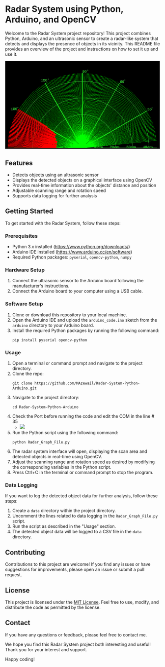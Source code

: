 # Radar System using Python, Arduino, and OpenCV

Welcome to the Radar System project repository! This project combines Python, Arduino, and an ultrasonic sensor to create a radar-like system that detects and displays the presence of objects in its vicinity. This README file provides an overview of the project and instructions on how to set it up and use it.

![](https://github.com/MAzewail/Radar-System-Python-Arduino/blob/main/Photos/Radar.png)

## Features

- Detects objects using an ultrasonic sensor
- Displays the detected objects on a graphical interface using OpenCV
- Provides real-time information about the objects' distance and position
- Adjustable scanning range and rotation speed
- Supports data logging for further analysis

## Getting Started

To get started with the Radar System, follow these steps:

### Prerequisites

- Python 3.x installed (https://www.python.org/downloads/)
- Arduino IDE installed (https://www.arduino.cc/en/software)
- Required Python packages: `pyserial`, `opencv-python`, `numpy`

### Hardware Setup

1. Connect the ultrasonic sensor to the Arduino board following the manufacturer's instructions.
2. Connect the Arduino board to your computer using a USB cable.

### Software Setup

1. Clone or download this repository to your local machine.
2. Open the Arduino IDE and upload the `arduino_code.ino` sketch from the `arduino` directory to your Arduino board.
3. Install the required Python packages by running the following command:
   ````
   pip install pyserial opencv-python

### Usage

1. Open a terminal or command prompt and navigate to the project directory.
2. Clone the repo:
   ````
   git clone https://github.com/MAzewail/Radar-System-Python-Arduino.git
4. Navigate to the project directory:
   ````
   cd Radar-System-Python-Arduino
6. Check the Port before running the code and edit the COM in the line # 35
   - ![](https://github.com/MAzewail/Radar-System-Python-Arduino/blob/main/Photos/Screenshot%202024-12-05%20111038.png)
8. Run the Python script using the following command:
   ````
   python Radar_Graph_File.py
   
9. The radar system interface will open, displaying the scan area and detected objects in real-time using OpenCV.
10. Adjust the scanning range and rotation speed as desired by modifying the corresponding variables in the Python script.
11. Press Ctrl+C in the terminal or command prompt to stop the program.

### Data Logging

If you want to log the detected object data for further analysis, follow these steps:

1. Create a `data` directory within the project directory.
2. Uncomment the lines related to data logging in the `Radar_Graph_File.py` script.
3. Run the script as described in the "Usage" section.
4. The detected object data will be logged to a CSV file in the `data` directory.

## Contributing

Contributions to this project are welcome! If you find any issues or have suggestions for improvements, please open an issue or submit a pull request.

## License

This project is licensed under the [MIT License](LICENSE). Feel free to use, modify, and distribute the code as permitted by the license.

## Contact

If you have any questions or feedback, please feel free to contact me.

We hope you find this Radar System project both interesting and useful! Thank you for your interest and support.

Happy coding!
